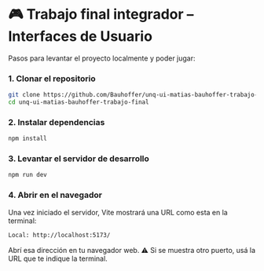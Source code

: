 # 🎮 Trabajo final integrador – Interfaces de Usuario

Pasos para levantar el proyecto localmente y poder jugar:

### 1. Clonar el repositorio

```bash
git clone https://github.com/Bauhoffer/unq-ui-matias-bauhoffer-trabajo-final.git
cd unq-ui-matias-bauhoffer-trabajo-final
```


### 2. Instalar dependencias

```bash
npm install
```

### 3. Levantar el servidor de desarrollo
```bash
npm run dev
```

### 4. Abrir en el navegador

Una vez iniciado el servidor, Vite mostrará una URL como esta en la terminal:

```bash
Local: http://localhost:5173/
```

Abrí esa dirección en tu navegador web.
⚠️ Si se muestra otro puerto, usá la URL que te indique la terminal.
